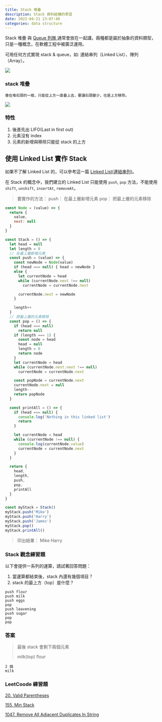 ```yaml
---
title: Stack 堆疊
description: Stack 資料結構的學習
date: 2022-04-21 23:07:40
categories: data structure
---
```


Stack 堆疊 與 [Queue 列隊
](https://rock070.github.io/blog.rock070/2022/04/21/queue/)  通常會放在一起講，兩種都是屬於抽象的資料類型，只是一種概念，在軟體工程中被廣泛運用。

可用任何方式實現 stack & queue，如: 連結串列（Linked List）、陣列（Array）。

![](https://i.imgur.com/9fdhOBG.png)

### stack 堆疊

`像在堆石頭的一樣，只能從上方一直疊上去，要讓石頭變少，也是上方移除。`

![](https://i.imgur.com/3tZCAhK.png)


### 特性

1. 後進先出 LIFO(Last in first out)
2. 元素沒有 index
3. 元素的新增與移除只能從 stack 的上方

## 使用 Linked List 實作 Stack

如果不了解 Linked List 的，可以參考這一篇 [Linked List(連結串列)](https://rock070.github.io/blog.rock070/2022/04/20/linked-list/)。


在 Stack 的概念中，我們建立的 Linked List 只能使用 `push`, `pop` 方法，不能使用 `shift`, `unshift`, `insertAt`, `removeAt`。

> 要實作的方法：
> push： 在最上層新增元素
> pop： 把最上層的元素移除

```js
const Node = (value) => {
  return {
    value,
    next: null
  }
}

const Stack = () => {
  let head = null
  let length = 0
  // 在最上層新增元素
  const push = (value) => {
    const newNode = Node(value)
    if (head === null) { head = newNode }
    else {
      let currentNode = head
      while (currentNode.next !== null)
        currentNode = currentNode.next

      currentNode.next = newNode
    }

    length++
  }
  // 把最上層的元素移除
  const pop = () => {
    if (head === null)
      return null
    if (length === 1) {
      const node = head
      head = null
      length = 0
      return node
    }
    let currentNode = head
    while (currentNode.next.next !== null)
      currentNode = currentNode.next

    const popNode = currentNode.next
    currentNode.next = null
    length--
    return popNode
  }

  const printAll = () => {
    if (head === null) {
      console.log('Nothing in this linked list')
      return
    }

    let currentNode = head
    while (currentNode !== null) {
      console.log(currentNode.value)
      currentNode = currentNode.next
    }
  }

  return {
    head,
    length,
    push,
    pop,
    printAll
  }
}

const myStack = Stack()
myStack.push('Mike')
myStack.push('Harry')
myStack.push('James')
myStack.pop()
myStack.printAll()
```
>印出結果：
Mike
Harry

### Stack 觀念練習題

以下會提供一系列的運算，請試著回答問題：

1. 當運算都結束後，stack 內還有幾個項目？
2. stack 的最上方（top）是什麼？

```
push flour
push milk
push eggs
pop 
push leavening
push sugar
pop
pop
```

### 答案

>最後 stack 會剩下兩個元素
> 
>milk(top)
flour

```
2 個
milk
```

### LeetCoode 練習題

[20. Valid Parentheses](https://leetcode.com/problems/valid-parentheses/)

[155. Min Stack](https://leetcode.com/problems/min-stack/)

[1047. Remove All Adjacent Duplicates In String](https://leetcode.com/problems/remove-all-adjacent-duplicates-in-string/)

